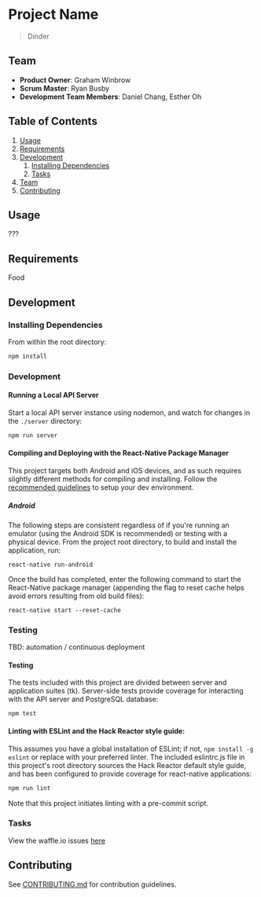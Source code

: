 # Project Name
>Dinder

## Team
  - __Product Owner__: Graham Winbrow
  - __Scrum Master__: Ryan Busby
  - __Development Team Members__: Daniel Chang, Esther Oh

## Table of Contents
1. [Usage](#Usage)
1. [Requirements](#requirements)
1. [Development](#development)
    1. [Installing Dependencies](#installing-dependencies)
    1. [Tasks](#tasks)
1. [Team](#team)
1. [Contributing](#contributing)

## Usage
???

## Requirements
Food

## Development


### Installing Dependencies
From within the root directory:

```sh
npm install
```
### Development

#### Running a Local API Server
Start a local API server instance using nodemon, and watch for changes in the `./server` directory:

```sh
npm run server
```

#### Compiling and Deploying with the React-Native Package Manager
This project targets both Android and iOS devices, and as such requires slightly different methods for compiling and installing. Follow the [recommended guidelines](https://facebook.github.io/react-native/releases/0.21/docs/getting-started.html) to setup your dev environment.

##### Android
The following steps are consistent regardless of if you're running an emulator (using the Android SDK is recommended) or testing with a physical device. From the project root directory, to build and install the application, run:

```
react-native run-android
```

Once the build has completed, enter the following command to start the React-Native package manager (appending the flag to reset cache helps avoid errors resulting from old build files):

```
react-native start --reset-cache
```

### Testing
TBD: automation / continuous deployment

#### Testing
The tests included with this project are divided between server and application suites (tk). Server-side tests provide coverage for interacting with the API server and PostgreSQL database:

```
npm test
```

#### Linting with ESLint and the Hack Reactor style guide:
This assumes you have a global installation of ESLint; if not, `npm install -g eslint` or replace with your preferred linter. The included eslintrc.js file in this project's root directory sources the Hack Reactor default style guide, and has been configured to provide coverage for react-native applications:

```sh
npm run lint
```
Note that this project initiates linting with a pre-commit script.

### Tasks
View the waffle.io issues [here](https://waffle.io/Scrumbledore/Dinder)

## Contributing
See [CONTRIBUTING.md](CONTRIBUTING.md) for contribution guidelines.

